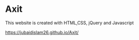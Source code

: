# Axit
This website is created with HTML,CSS, jQuery and Javascript


 https://jubaidislam26.github.io/Axit/
